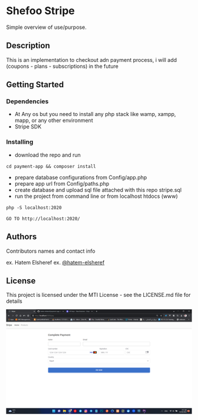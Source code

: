 # Shefoo Stripe

Simple overview of use/purpose.

## Description

This is an implementation to checkout adn payment process, i will add (coupons - plans - subscriptions) in the future

## Getting Started

### Dependencies

* At Any os but you need to install any php stack like wamp, xampp, mapp, or any other environment
* Stripe SDK

### Installing

* download the repo and run 
```
cd payment-app && composer install
```
* prepare database configurations from Config/app.php
* prepare app url from Config/paths.php
* create database and upload sql file attached with this repo stripe.sql
* run the project from command line or from localhost htdocs (www)
```
php -S localhost:2020
```
```
GO TO http://localhost:2020/
```

## Authors

Contributors names and contact info

ex. Hatem Elsheref
ex. [@hatem-elsheref](https://www.linkedin.com/in/hatem-elsheref/)
## License

This project is licensed under the MTI License - see the LICENSE.md file for details

![Alt text](https://github.com/hatem-elsheref/payment-app/blob/develop/Screenshot%20(15).png?raw=true)
